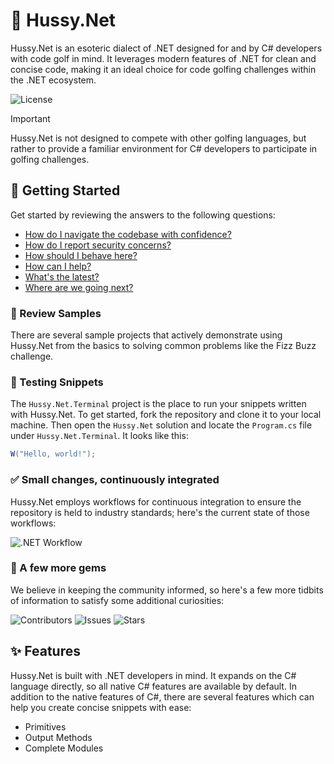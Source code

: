 ﻿# 💃 Hussy.Net

Hussy.Net is an esoteric dialect of .NET designed for and by C# developers with code golf in mind. It leverages modern features of .NET for clean and concise code, making it an ideal choice for code golfing challenges within the .NET ecosystem.

![License](https://img.shields.io/github/license/tacosontitan/Hussy.Net?logo=github&style=for-the-badge)

> [!IMPORTANT]
> Hussy.Net is not designed to compete with other golfing languages, but rather to provide a familiar environment for C# developers to participate in golfing challenges.

## 🚀 Getting Started

Get started by reviewing the answers to the following questions:

- [How do I navigate the codebase with confidence?](http://hussy.tacosontitan.com)
- [How do I report security concerns?](./SECURITY.md)
- [How should I behave here?](./CODE_OF_CONDUCT.md)
- [How can I help?](./CONTRIBUTING.md)
- [What's the latest?](./resources/RELEASE_NOTES.md)
- [Where are we going next?](./resources/ROADMAP.md)

### 🔎 Review Samples

There are several sample projects that actively demonstrate using Hussy.Net from the basics to solving common problems like the Fizz Buzz challenge.

### 🧪 Testing Snippets

The `Hussy.Net.Terminal` project is the place to run your snippets written with Hussy.Net. To get started, fork the repository and clone it to your local machine. Then open the `Hussy.Net` solution and locate the `Program.cs` file under `Hussy.Net.Terminal`. It looks like this:

```csharp
W("Hello, world!");
```

### ✅ Small changes, continuously integrated

Hussy.Net employs workflows for continuous integration to ensure the repository is held to industry standards; here's the
current state of those workflows:

![.NET Workflow](https://img.shields.io/github/actions/workflow/status/tacosontitan/Hussy.Net/build.yml?label=Build%20and%20Test&logo=dotnet&style=for-the-badge)

### 💎 A few more gems

We believe in keeping the community informed, so here's a few more tidbits of information to satisfy some additional
curiosities:

![Contributors](https://img.shields.io/github/contributors/tacosontitan/Hussy.Net?logo=github&style=for-the-badge)
![Issues](https://img.shields.io/github/issues/tacosontitan/Hussy.Net?logo=github&style=for-the-badge)
![Stars](https://img.shields.io/github/stars/tacosontitan/Hussy.Net?logo=github&style=for-the-badge)

## ✨ Features

Hussy.Net is built with .NET developers in mind. It expands on the C# language directly, so all native C# features are available by default. In addition to the native features of C#, there are several features which can help you create concise snippets with ease:

- Primitives
- Output Methods
- Complete Modules
